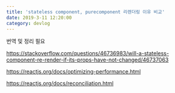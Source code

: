 ```yaml
---
title: 'stateless component, purecomponent 리렌더링 이유 비교'
date: 2019-3-11 12:20:00
category: devlog
---
```


번역 및 정리 필요

https://stackoverflow.com/questions/46736983/will-a-stateless-component-re-render-if-its-props-have-not-changed/46737063

https://reactjs.org/docs/optimizing-performance.html

https://reactjs.org/docs/reconciliation.html